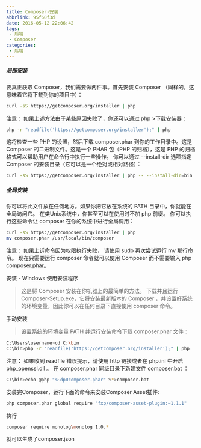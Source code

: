 ```yaml
---
title: Composer-安装
abbrlink: 95f60f3d
date: 2016-05-12 22:06:42
tags:
 - 后端
 - Composer
categories:
 - 后端
---
```


##### 局部安装
要真正获取 Composer，我们需要做两件事。首先安装 Composer （同样的，这意味着它将下载到你的项目中）：
```bash
curl -sS https://getcomposer.org/installer | php
```


注意： 如果上述方法由于某些原因失败了，你还可以通过 php >下载安装器：
```bash
php -r "readfile('https://getcomposer.org/installer');" | php
```

这将检查一些 PHP 的设置，然后下载 composer.phar 到你的工作目录中。这是 Composer 的二进制文件。这是一个 PHAR 包（PHP 的归档），这是 PHP 的归档格式可以帮助用户在命令行中执行一些操作。
你可以通过 --install-dir 选项指定 Composer 的安装目录（它可以是一个绝对或相对路径）：
```bash
curl -sS https://getcomposer.org/installer | php -- --install-dir=bin
```
##### 全局安装
你可以将此文件放在任何地方。如果你把它放在系统的 PATH 目录中，你就能在全局访问它。 在类Unix系统中，你甚至可以在使用时不加 php 前缀。
你可以执行这些命令让 composer 在你的系统中进行全局调用：
```bash
curl -sS https://getcomposer.org/installer | php
mv composer.phar /usr/local/bin/composer
```

注意： 如果上诉命令因为权限执行失败， 请使用 sudo 再次尝试运行 mv 那行命令。
现在只需要运行 composer 命令就可以使用 Composer 而不需要输入 php composer.phar。

安装 - Windows
使用安装程序
>这是将 Composer 安装在你机器上的最简单的方法。
>下载并且运行 Composer-Setup.exe，它将安装最新版本的 Composer ，并设置好系统的环境变量，因此你可以在任何目录下直接使用 composer 命令。

手动安装
>设置系统的环境变量 PATH 并运行安装命令下载 composer.phar 文件：
```bash
C:\Users\username>cd C:\bin
C:\bin>php -r "readfile('https://getcomposer.org/installer');" | php
```

注意： 如果收到 readfile 错误提示，请使用 http 链接或者在 php.ini 中开启 php_openssl.dll 。
在 composer.phar 同级目录下新建文件 composer.bat ：
```bash
C:\bin>echo @php "%~dp0composer.phar" %*>composer.bat
```

安装完Composer，运行下面的命令来安装Composer Asset插件:
```bash
php composer.phar global require "fxp/composer-asset-plugin:~1.1.1"
```

执行
```bash 
composer require monolog\monolog 1.0.*
```
就可以生成了composer.json
